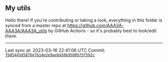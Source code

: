 ## My utils

Hello there! If you're contributing or taking a look, everything in this folder
is synced from a master repo at https://github.com/AAA3A-AAA3A/AAA3A_utils by GitHub Actions -
so it's probably best to look/edit there.

---

Last sync at: 2023-03-16 22:41:06 UTC
Commit: [`fb05443d5876e7b14e2e9ae0a58b95805f5f592c`](https://github.com/AAA3A-AAA3A/AAA3A_utils/commit/fb05443d5876e7b14e2e9ae0a58b95805f5f592c)
